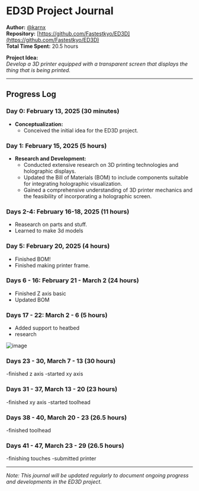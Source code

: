 # ED3D Project Journal

**Author:** [@karnx](https://github.com/Fastestkyo)  
**Repository:** [https://github.com/Fastestkyo/ED3D](https://github.com/Fastestkyo/ED3D)  
**Total Time Spent:** 20.5 hours

**Project Idea:**  
*Develop a 3D printer equipped with a transparent screen that displays the thing that is being printed.*

---

## Progress Log

### Day 0: February 13, 2025 (30 minutes)
- **Conceptualization:**  
  - Conceived the initial idea for the ED3D project.

### Day 1: February 15, 2025 (5 hours)
- **Research and Development:**  
  - Conducted extensive research on 3D printing technologies and holographic displays.
  - Updated the Bill of Materials (BOM) to include components suitable for integrating holographic visualization.
  - Gained a comprehensive understanding of 3D printer mechanics and the feasibility of incorporating a holographic screen.

### Days 2-4: February 16-18, 2025 (11 hours)
 - Reasearch on parts and stuff.
 - Learned to make 3d models

### Day 5: February 20, 2025 (4 hours)
-  Finished BOM!
-  Finished making printer frame.

### Days 6 - 16: February 21 - March 2 (24 hours)
- Finished Z axis basic
- Updated BOM

### Days 17 - 22: March 2 - 6 (5 hours)
- Added support to heatbed
- research
  
![image](https://github.com/user-attachments/assets/a56423a7-f586-4adb-a9e5-d7c679b7e917)

### Days 23 - 30, March 7 - 13 (30 hours)
-finished z axis
-started xy axis

### Days 31 - 37, March 13 - 20 (23 hours)
-finished xy axis
-started toolhead

### Days 38 - 40, March 20 - 23 (26.5 hours)
-finished toolhead

### Days 41 - 47, March 23 - 29 (26.5 hours)
-finishing touches
-submitted printer

---


*Note: This journal will be updated regularly to document ongoing progress and developments in the ED3D project.*
